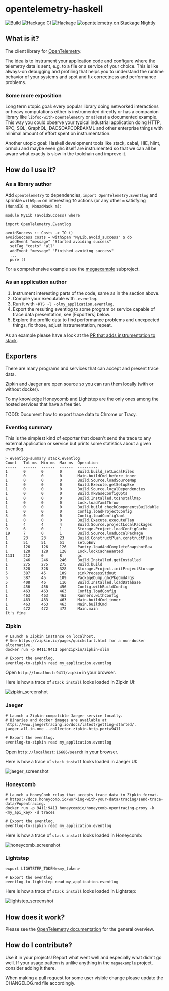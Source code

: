 # opentelemetry-haskell

![Build](https://github.com/ethercrow/opentelemetry-haskell/workflows/Build/badge.svg)
![Hackage CI](https://matrix.hackage.haskell.org/api/v2/packages/opentelemetry/badge)
![Hackage](https://img.shields.io/hackage/v/opentelemetry)
[![opentelemetry on Stackage Nightly](http://stackage.org/package/opentelemetry/badge/nightly)](http://stackage.org/nightly/package/opentelemetry)

## What is it?

The client library for [OpenTelemetry](https://opentelemetry.io).

The idea is to instrument your application code and configure where the telemetry data is sent, e.g. to a file or a service of your choice. This is like always-on debugging and profiling that helps you to understand the runtime behavior of your systems and spot and fix correctness and performance problems.

### Some more exposition

Long term utopic goal: every popular library doing networked interactions or heavy computations either is instrumented directly or has a companion library like `libfoo-with-opentelemetry` or at least a documented example. This way you could observe your typical industrial application doing HTTP, RPC, SQL, GraphQL, DAOSOAPCORBAXML and other enterprise things with minimal amount of effort spent on instrumentation.

Another utopic goal: Haskell development tools like stack, cabal, HIE, hlint, ormolu and maybe even ghc itself are instrumented so that we can all be aware what exactly is slow in the toolchain and improve it.

## How do I use it?

### As a library author

Add `opentelemetry` to dependencies, `import OpenTelemetry.Eventlog` and sprinkle `withSpan` on interesting `IO` actions (or any other `m` satisfying `(MonadIO m, MonadMask m)`:

```
module MyLib (avoidSuccess) where

import OpenTelemetry.Eventlog

avoidSuccess :: Costs -> IO ()
avoidSuccess costs = withSpan "MyLib.avoid_success" $ do
  addEvent "message" "Started avoiding success"
  setTag "costs" "all"
  addEvent "message" "Finished avoiding success"
  ...
  pure ()
```

For a comprehensive example see the [megaexample](megaexample/README.md) subproject.

### As an application author

1. Instrument interesting parts of the code, same as in the section above.
2. Compile your executable with `-eventlog`.
3. Run it with `+RTS -l -olmy_application.eventlog`.
4. Export the resulting eventlog to some program or service capable of trace data presentation, see [Exporters] below.
5. Explore the profile data to find performance problems and unexpected things, fix those, adjust instrumentation, repeat.

As an example please have a look at the [PR that adds instrumentation to stack](https://github.com/commercialhaskell/stack/pull/5260/files).

## Exporters

There are many programs and services that can accept and present trace data.

Zipkin and Jaeger are open source so you can run them locally (with or without docker).

To my knowledge Honeycomb and Lightstep are the only ones among the hosted services that have
a free tier.

TODO: Document how to export trace data to Chrome or Tracy.

### Eventlog summary

This is the simplest kind of exporter that doesn't send the trace to any external application or service but prints some statistics about a given eventlog.

```
> eventlog-summary stack.eventlog
Count   Tot ms  Min ms  Max ms  Operation
-----   ------  ------  ------  ---------
1       0       0       0       Build.build_setLocalFiles
1       0       0       0       Main.buildCmd_before_inner
1       0       0       0       Build.Source.loadSourceMap
1       0       0       0       Build.Execute.getSetupExe
1       0       0       0       Build.Source.localDependencies
1       0       0       0       Build.mkBaseConfigOpts
1       0       0       0       Build.Installed.toInstallMap
1       0       0       0       Lock.loadYamlThrow
1       0       0       0       Build.build_checkComponentsBuildable
1       0       0       0       Config.loadProjectConfig
3       0       0       0       Config.loadConfigYaml
1       0       0       0       Build.Execute.executePlan
1       4       4       4       Build.Source.projectLocalPackages
9       6       0       1       Storage.Project.loadConfigCache
19      7       0       1       Build.Source.loadLocalPackage
1       23      23      23      Build.ConstructPlan.constructPlan
1       51      51      51      setupEnv
1       126     126     126     Pantry.loadAndCompleteSnapshotRaw
1       128     128     128     Lock.lockCacheWanted
1131    212     0       8       gc
1       246     246     246     Build.Installed.getInstalled
1       275     275     275     Build.build
1       328     328     328     Storage.Project.initProjectStorage
5       387     45      109     sinkProcessStdout
5       387     45      109     PackageDump.ghcPkgCmdArgs
5       408     46      116     Build.Installed.loadDatabase
1       456     456     456     Config.withBuildConfig
1       463     463     463     Config.loadConfig
1       463     463     463     Runners.withConfig
1       463     463     463     Main.buildCmd_inner
1       463     463     463     Main.buildCmd
1       472     472     472     Main.main
It's fine
```

### Zipkin

```
# Launch a Zipkin instance on localhost.
# See https://zipkin.io/pages/quickstart.html for a non-docker alternative.
docker run -p 9411:9411 openzipkin/zipkin-slim

# Export the eventlog.
eventlog-to-zipkin read my_application.eventlog
```

Open `http://localhost:9411/zipkin` in your browser.

Here is how a trace of `stack install` looks loaded in Zipkin UI:

![zipkin_screenshot](https://i.imgur.com/1AoxuvX.png)

### Jaeger

```
# Launch a Zipkin-compatible Jaeger service locally.
# Binaries and docker images are available at https://www.jaegertracing.io/docs/latest/getting-started/.
jaeger-all-in-one --collector.zipkin.http-port=9411

# Export the eventlog.
eventlog-to-zipkin read my_application.eventlog
```

Open `http://localhost:16686/search` in your browser.

Here is how a trace of `stack install` looks loaded in Jaeger UI:

![jaeger_screenshot](https://i.imgur.com/vyz9zsg.png)

### Honeycomb

```
# Launch a HoneyComb relay that accepts trace data in Zipkin format.
# https://docs.honeycomb.io/working-with-your-data/tracing/send-trace-data/#opentracing.
docker run -p 9411:9411 honeycombio/honeycomb-opentracing-proxy -k <my_api_key> -d traces

# Export the eventlog.
eventlog-to-zipkin read my_application.eventlog
```

Here is how a trace of `stack install` looks loaded in Honeycomb:

![honeycomb_screenshot](https://i.imgur.com/bNzfga7.png)

### Lightstep

```
export LIGHTSTEP_TOKEN=<my_token>

# Export the eventlog
eventlog-to-lightstep read my_application.eventlog
```

Here is how a trace of `stack install` looks loaded in Lightstep:

![lightstep_screenshot](https://i.imgur.com/GVNrHR9.png)

## How does it work?

Please see the [OpenTelemetry documentation](https://github.com/open-telemetry/opentelemetry-specification/blob/master/specification/overview.md) for the general overview.

## How do I contribute?

Use it in your projects! Report what went well and especially what didn't go
well. If your usage pattern is unlike anything in the `megaexample` project,
consider adding it there.

When making a pull request for some user visible change please update the
CHANGELOG.md file accordingly.

